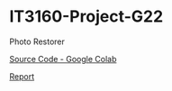 # IT3160-Project-G22

Photo Restorer

[Source Code - Google Colab](https://colab.research.google.com/drive/1oYmX_Ikv0FmuAaGLf_UmLO4AM3wWZBb9?usp=sharing)

[Report](ongoing)

